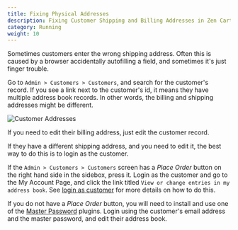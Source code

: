 ```yaml
---
title: Fixing Physical Addresses
description: Fixing Customer Shipping and Billing Addresses in Zen Cart 
category: Running
weight: 10
---
```


Sometimes customers enter the wrong shipping address.  Often this is caused by a browser accidentally autofilling a field, and sometimes it's just finger trouble. 

Go to `Admin > Customers > Customers`, and search for the customer's record.
If you see a link next to the customer's id, it means they have multiple address book records.  In other words, the billing and shipping addresses might be different. 

![Customer Addresses](/images/customer_search.png)

If you need to edit their billing address, just edit the customer record.

If they have a different shipping address, and you need to edit it, the best way to do this is to login as the customer.  

If the `Admin > Customers > Customers` screen has a *Place Order* button on the right hand side in the sidebox, press it.  Login as the customer and go to the My Account Page, and click the link titled `View or change entries in my address book`.  See [login as customer](/user/running/login_as_customer/) for more details on how to do this. 

If you do not have a *Place Order* button, you will need to install and use one of the [Master Password](/user/admin/master_password/) plugins.  Login using the customer's email address and the master password, and edit their address book.  

